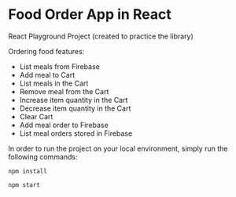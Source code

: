 # Food Order App in React

React Playground Project (created to practice the library)

Ordering food features:
- List meals from Firebase
- Add meal to Cart
- List meals in the Cart
- Remove meal from the Cart
- Increase item quantity in the Cart
- Decrease item quantity in the Cart
- Clear Cart
- Add meal order to Firebase
- List meal orders stored in Firebase

In order to run the project on your local environment, simply run the following commands:

`npm install`

`npm start`
